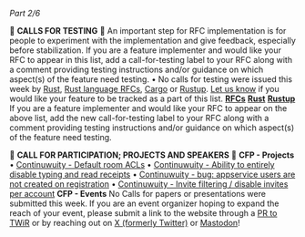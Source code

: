 *Part 2/6*

📰 **CALLS FOR TESTING** 📰
An important step for RFC implementation is for people to experiment with the implementation and give feedback, especially before stabilization\.
If you are a feature implementer and would like your RFC to appear in this list, add a call\-for\-testing label to your RFC along with a comment providing testing instructions and/or guidance on which aspect\(s\) of the feature need testing\.
• No calls for testing were issued this week by [Rust](https://github.com/rust-lang/rust/labels/call-for-testing), [Rust language RFCs](https://github.com/rust-lang/rfcs/issues?q=label%3Acall-for-testing), [Cargo](https://github.com/rust-lang/cargo/labels/call-for-testing) or [Rustup](https://github.com/rust-lang/rustup/labels/call-for-testing)\.
[Let us know](https://github.com/rust-lang/this-week-in-rust/issues) if you would like your feature to be tracked as a part of this list\.
**[RFCs](https://github.com/rust-lang/rfcs/issues?q=label%3Acall-for-testing)**
**[Rust](https://github.com/rust-lang/rust/labels/call-for-testing)**
**[Rustup](https://github.com/rust-lang/rustup/labels/call-for-testing)**
If you are a feature implementer and would like your RFC to appear on the above list, add the new call\-for\-testing label to your RFC along with a comment providing testing instructions and/or guidance on which aspect\(s\) of the feature need testing\.

📰 **CALL FOR PARTICIPATION; PROJECTS AND SPEAKERS** 📰
**CFP \- Projects**
• [Continuwuity \- Default room ACLs](https://forgejo.ellis.link/continuwuation/continuwuity/issues/775)
• [Continuwuity \- Ability to entirely disable typing and read receipts](https://forgejo.ellis.link/continuwuation/continuwuity/issues/821)
• [Continuwuity \- bug: appservice users are not created on registration](https://forgejo.ellis.link/continuwuation/continuwuity/issues/813)
• [Continuwuity \- Invite filtering / disable invites per account](https://forgejo.ellis.link/continuwuation/continuwuity/issues/836)
**CFP \- Events**
No Calls for papers or presentations were submitted this week\.
If you are an event organizer hoping to expand the reach of your event, please submit a link to the website through a [PR to TWiR](https://github.com/rust-lang/this-week-in-rust) or by reaching out on [X \(formerly Twitter\)](https://x.com/ThisWeekInRust) or [Mastodon](https://mastodon.social/@thisweekinrust)\!
